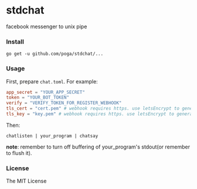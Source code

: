 # stdchat

facebook messenger to unix pipe

### Install

```
go get -u github.com/poga/stdchat/...
```

### Usage

First, prepare `chat.toml`. For example:

```toml
app_secret = "YOUR_APP_SECRET"
token = "YOUR_BOT_TOKEN"
verify = "VERIFY_TOKEN_FOR_REGISTER_WEBHOOK"
tls_cert = "cert.pem" # webhook requires https. use letsEncrypt to generate your own cert
tls_key = "key.pem" # webhook requires https. use letsEncrypt to generate your own cert
```

Then:

```
chatlisten | your_program | chatsay
```

**note**: remember to turn off buffering of your_program's stdout(or remember to flush it).

### License

The MIT License
